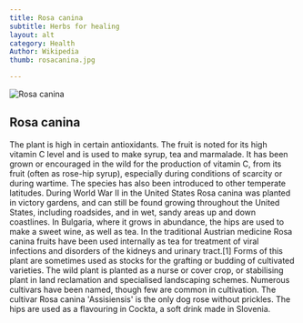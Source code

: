 ```yaml
---
title: Rosa canina
subtitle: Herbs for healing
layout: alt
category: Health
Author: Wikipedia
thumb: rosacanina.jpg

---
```


![Rosa canina]({{site.baseurl}}/img/health/rosacanina.jpg)

## Rosa canina

The plant is high in certain antioxidants. The fruit is noted for its high vitamin C level and is used to make syrup, tea and marmalade. It has been grown or encouraged in the wild for the production of vitamin C, from its fruit (often as rose-hip syrup), especially during conditions of scarcity or during wartime. The species has also been introduced to other temperate latitudes. During World War II in the United States Rosa canina was planted in victory gardens, and can still be found growing throughout the United States, including roadsides, and in wet, sandy areas up and down coastlines. In Bulgaria, where it grows in abundance, the hips are used to make a sweet wine, as well as tea. In the traditional Austrian medicine Rosa canina fruits have been used internally as tea for treatment of viral infections and disorders of the kidneys and urinary tract.[1]
Forms of this plant are sometimes used as stocks for the grafting or budding of cultivated varieties. The wild plant is planted as a nurse or cover crop, or stabilising plant in land reclamation and specialised landscaping schemes.
Numerous cultivars have been named, though few are common in cultivation. The cultivar Rosa canina 'Assisiensis' is the only dog rose without prickles. The hips are used as a flavouring in Cockta, a soft drink made in Slovenia.
